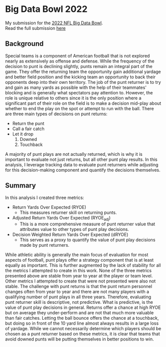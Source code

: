 # Big Data Bowl 2022

My submission for the [2022 NFL Big Data Bowl](https://www.kaggle.com/c/nfl-big-data-bowl-2022).  
Read the full submission [here](https://www.kaggle.com/danitreisman/quantifying-punt-return-decision-making)

## Background
Special teams is a component of American football that is not explored nearly as extensively as offense and defense. While the frequency of the decision to punt is declining slightly, punts remain an integral part of the game. They offer the returning team the opportunity gain additional yardage and better field position and the kicking team an opportunity to back their opponents deep into their own territory. The job of the punt returner is to try and gain as many yards as possible with the help of their teammates' blocking and is generally what spectators pay attention to. However, the role is unique relative to others since it is the only position where a significant part of their role on the field is to make a decision mid-play about whether to end the play on the spot or attempt to run with the ball. There are three main types of decisions on punt returns:

* Return the punt
* Call a fair catch
* Let it drop
  1. Downed
  2. Touchback

A majority of punt plays are not actually returned, which is why it is important to evaluate not just returns, but all other punt play results. In this analysis, I leverage tracking data to evaluate punt returners while adjusting for this decision-making component and quantify the decisions themselves.

## Summary 
In this analysis I created three metrics:

* Return Yards Over Expected (RYOE)
  * This measures returner skill on returning punts.
* Adjusted Return Yards Over Expected (RYOE<sub>adj</sub>) 
  * This is a more comprehensive measure of punt returner value that attributes value to other types of punt play decisions.
* Decision Weighted Return Yards Over Expected (dRYOE)
  * This serves as a proxy to quantify the value of punt play decisions made by punt returners.

While athletic ability is generally the main focus of evaluation for most aspects of football, punt plays offer a strategy component that is at least equally as important. This is further augmented by the lack of stability for all the metrics I attempted to create in this work. None of the three metrics presented above are stable from year to year at the player or team level. Other metrics I attempted to create that were not presented were also not stable. The challenge with punt returns is that the punt return personnel changes often from year to year and there are not many players with a qualifying number of punt plays in all three years. Therefore, evaluating punt returner skill is descriptive, not predictive. What is predictive, is the value of punt play decisions in general. Returns offer a chance at high RYOE but on average they under-perform and are not that much more valuable than fair catches. Letting the ball bounce offers the chance at a touchback, but doing so in front of the 10 yard line almost always results in a large loss of yardage. While we cannot necessarily determine which players should be chosen as a punt returner based on these metrics, it is clear that teams that avoid downed punts will be putting themselves in better positions to win.
